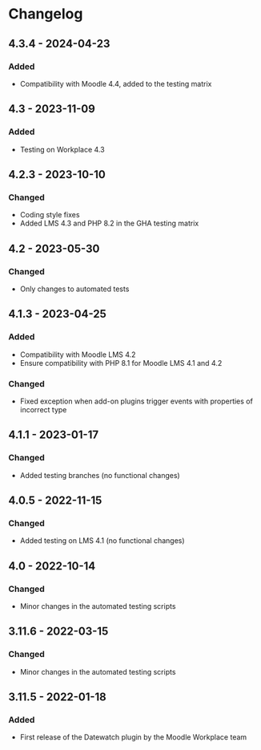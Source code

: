 # Changelog

## 4.3.4 - 2024-04-23
### Added
- Compatibility with Moodle 4.4, added to the testing matrix

## 4.3 - 2023-11-09
### Added
- Testing on Workplace 4.3

## 4.2.3 - 2023-10-10
### Changed
- Coding style fixes
- Added LMS 4.3 and PHP 8.2 in the GHA testing matrix

## 4.2 - 2023-05-30
### Changed
- Only changes to automated tests

## 4.1.3 - 2023-04-25
### Added
- Compatibility with Moodle LMS 4.2
- Ensure compatibility with PHP 8.1 for Moodle LMS 4.1 and 4.2
### Changed
- Fixed exception when add-on plugins trigger events with properties of incorrect type

## 4.1.1 - 2023-01-17
### Changed
- Added testing branches (no functional changes)

## 4.0.5 - 2022-11-15
### Changed
- Added testing on LMS 4.1 (no functional changes)

## 4.0 - 2022-10-14
### Changed
- Minor changes in the automated testing scripts

## 3.11.6 - 2022-03-15
### Changed
- Minor changes in the automated testing scripts

## 3.11.5 - 2022-01-18
### Added
- First release of the Datewatch plugin by the Moodle Workplace team
